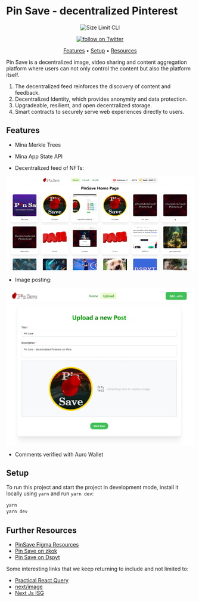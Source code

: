 # Pin Save - decentralized Pinterest

<p align="center">
  <img src="https://raw.githubusercontent.com/Pfed-prog/Dspyt-NFTs-EVM/master/assets/PinSaveL.png" alt="Size Limit CLI" width="738" >
</p>

<p align="center">
    <a href="https://twitter.com/intent/follow?screen_name=pinsav3">
        <img src="https://img.shields.io/twitter/follow/pinsav3?style=social"
            alt="follow on Twitter"></a>
</p>

<div align="center">

[Features](#features) •
[Setup](#setup) •
[Resources](#further-resources)

</div>

Pin Save is a decentralized image, video sharing and content aggregation platform where users can not only control the content but also the platform itself.

1. The decentralized feed reinforces the discovery of content and feedback.
2. Decentralized Identity, which provides anonymity and data protection.
3. Upgradeable, resilient, and open decentralized storage.
4. Smart contracts to securely serve web experiences directly to users.

## Features

- Mina Merkle Trees

- Mina App State API

- Decentralized feed of NFTs:

![decentralized feed](https://github.com/Pfed-prog/Dspyt-NFTs-EVM/blob/master/assets/feed.png)

- Image posting:

![Upload](https://github.com/Pfed-prog/Dspyt-NFTs-EVM/blob/master/assets/upload.png)

- Comments verified with Auro Wallet

## Setup

To run this project and start the project in development mode, install it locally using `yarn` and run `yarn dev`:

```bash
yarn
yarn dev
```

## Further Resources

- [PinSave Figma Resources](https://www.figma.com/community/file/1102944149244783025)
- [Pin Save on zkok](https://zkok.io/mina/pin-save/)
- [Pin Save on Dspyt](https://dspyt.com/PinSave)

Some interesting links that we keep returning to include and not limited to:

- [Practical React Query](https://tkdodo.eu/blog/practical-react-query)
- [next/image](https://nextjs.org/docs/api-reference/next/image)
- [Next Js ISG](https://nextjs.org/docs/basic-features/data-fetching/incremental-static-regeneration)
